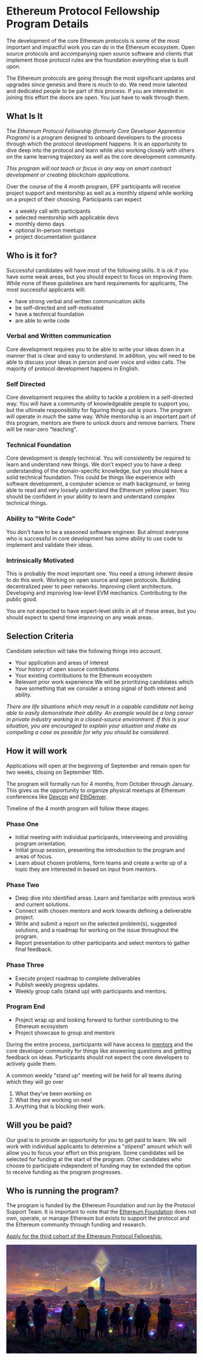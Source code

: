 # Ethereum Protocol Fellowship Program Details

The development of the core Ethereum protocols is some of the most important and impactful work you can do in the Ethereum ecosystem. Open source protocols and accompanying open source software and clients that implement those protocol rules are the foundation everything else is built upon.

The Ethereum protocols are going through the most significant updates and upgrades since genesis and there is much to do. We need more talented and dedicated people to be part of this process. If you are interested in joining this effort the doors are open. You just have to walk through them.

## What Is It

The *Ethereum Protocol Fellowship (formerly Core Developer Apprentice Program)* is a program designed to onboard developers to the process through which the protocol development happens. It is an opportunity to dive deep into the protocol and learn while also working closely with others on the same learning trajectory as well as the core development community.

*This program will not teach or focus in any way on smart contract development or creating blockchain applications.*

Over the course of the 4 month program, EPF participants will receive project support and mentorship as well as a monthly stipend while working on a project of their choosing. Participants can expect
- a weekly call with participants
- selected mentorship with applicable devs
- monthly demo days
- optional In-person meetups
- project documentation guidance

## Who is it for?

Successful candidates will have most of the following skills. It is ok if you have some weak areas, but you should expect to focus on improving them.
While none of these guidelines are hard requirements for applicants, The most successful applicants will:

- have strong verbal and written communication skills
- be self-directed and self-motivated
- have a technical foundation
- are able to write code

### Verbal and Written communication
Core development requires you to be able to write your ideas down in a manner that is clear and easy to understand. In addition, you will need to be able to discuss your ideas in person and over voice and video calls. The majority of protocol development happens in English.
### Self Directed
Core development requires the ability to tackle a problem in a self-directed way. You will have a community of knowledgeable people to support you, but the ultimate responsibility for figuring things out is yours. The program will operate in much the same way. While mentorship is an important part of this program, mentors are there to unlock doors and remove barriers. There will be near-zero "teaching". 
### Technical Foundation
Core development is deeply technical. You will consistently be required to learn and understand new things. We don't expect you to have a deep understanding of the domain-specific knowledge, but you should have a solid technical foundation. This could be things like experience with software development, a computer science or math background, or being able to read and very loosely understand the Ethereum yellow paper. You should be confident in your ability to learn and understand complex technical things.
### Ability to "Write Code"
You don't have to be a seasoned software engineer. But almost everyone who is successful in core development has some ability to use code to implement and validate their ideas.
### Intrinsically Motivated
This is probably the most important one. You need a strong inherent desire to do this work. Working on open source and open protocols. Building decentralized peer to peer networks. Improving client architecture. Developing and improving low-level EVM mechanics. Contributing to the public good.

You are not expected to have expert-level skills in all of these areas, but you should expect to spend time improving on any weak areas.

## Selection Criteria
Candidate selection will take the following things into account.
- Your application and areas of interest
- Your history of open source contributions
- Your existing contributions to the Ethereum ecosystem
- Relevant prior work experience
We will be prioritizing candidates which have something that we consider a strong signal of both interest and ability.

*There are life situations which may result in a capable candidate not being able to easily demonstrate their ability. An example would be a long career in private industry working in a closed-source environment. If this is your situation, you are encouraged to explain your situation and make as compelling a case as possible for why you should be considered.*

## How it will work

Applications will open at the beginning of September and remain open for two weeks, closing on September 16th.

The program will formally run for 4 months, from October through January. This gives us the opportunity to organize physical meetups at Ethereum conferences like [Devcon](https://devcon.org) and [EthDenver](https://www.ethdenver.com).

Timeline of the 4 month program will follow these stages:

### Phase One
- Initial meeting with individual participants, interviewing and providing program orientation.
- Initial group session, presenting the introduction to the program and areas of focus.
- Learn about chosen problems, form teams and create a write up of a topic they are interested in based on input from mentors.
### Phase Two
- Deep dive into identified areas. Learn and familiarize with previous work and current solutions.
- Connect with chosen mentors and work towards defining a deliverable project.
- Write and submit a report on the selected problem(s), suggested solutions, and a roadmap for working on the issue throughout the program.
- Report presentation to other participants and select mentors to gather final feedback.
### Phase Three
- Execute project roadmap to complete deliverables
- Publish weekly progress updates.
- Weekly group calls (stand up) with participants and mentors.
### Program End
- Project wrap up and looking forward to further contributing to the Ethereum ecosystem
- Project showcase to group and mentors

During the entire process, participants will have access to [mentors](/program-guide/mentors.md) and the core developer community for things like answering questions and getting feedback on ideas. Participants should not expect the core developers to actively guide them.

A common weekly "stand up" meeting will be held for all teams during which they will go over 
1. What they've been working on
2. What they are working on next
3. Anything that is blocking their work.

## Will you be paid?

Our goal is to provide an opportunity for you to get paid to learn. We will work with individual applicants to determine a "stipend" amount which will allow you to focus your effort on this program. Some candidates will be selected for funding at the start of the program. Other candidates who choose to participate independent of funding may be extended the option to receive funding as the program progresses.

## Who is running the program?

The program is funded by the Ethereum Foundation and run by the Protocol Support Team. It is important to note that the [Ethereum Foundation](https://ethereum.foundation/philosophy/) does not own, operate, or manage Ethereum but exists to support the protocol and the Ethereum community through funding and research.

[Apply for the third cohort of the Ethereum Protocol Fellowship.](https://forms.gle/8FfKPz7UB8u1rafu8)

![Fellowship of the Protocol](/images/epf-hero.jpg)